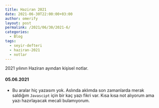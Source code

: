 ```yaml
---
title: Haziran 2021
date: 2021-06-30T22:00:00+03:00
author: omerify
layout: post
permalink: /2021/06/30/2021-6/
categories:
  - Blog
tags:
  - seyir-defteri
  - haziran-2021
  - notlar
---
```


2021 yılının Haziran ayından kişisel notlar.

#### 05.06.2021

  * Bu aralar hiç yazasım yok. Aslında aklımda son zamanlarda merak saldığım `Javascipt` için bir kaç yazı fikri var. Kısa kısa not alıyorum ama yazı hazırlayacak mecali bulamıyorum.
